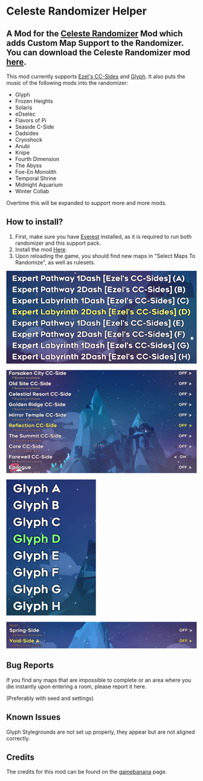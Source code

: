# Celeste Randomizer Helper
A Mod for the [Celeste Randomizer](https://github.com/rhelmot/CelesteRandomizer) Mod which adds Custom Map Support to the Randomizer. You can download the Celeste Randomizer mod [here](https://gamebanana.com/tools/6848).
-
This mod currently supports [Ezel's CC-Sides](https://gamebanana.com/maps/207309) and [Glyph](https://gamebanana.com/maps/209296).
It also puts the music of the following mods into the randomizer:

* Glyph
* Frozen Heights
* Solaris
* eDselec
* Flavors of Pi
* Seaside C-Side
* Dadsides
* Cryoshock
* Anubi
* Knipe
* Fourth Dimension
* The Abyss
* Foe-En Monolith
* Temporal Shrine
* Midnight Aquarium
* Winter Collab

Overtime this will be expanded to support more and more mods.

How to install?
-
1. First, make sure you have [Everest](https://everestapi.github.io/) installed, as it is required to run both randomizer and this support pack.
2. Install the mod [Here](https://gamebanana.com/mods/53709).
3. Upon reloading the game, you should find new maps in "Select Maps To Randomize", as well as rulesets.

![folder_structure](img/ezelrules.png)

![folder_structure](img/ezelmaps.png)

![folder_structure](img/glyphrules.png)

![folder_structure](img/glyphmaps.png)

Bug Reports
-
If you find any maps that are impossible to complete or an area where you die instantly upon entering a room, please report it here.

(Preferably with seed and settings)

Known Issues
-

Glyph Stylegrounds are not set up properly, they appear but are not aligned correctly.

Credits
-
The credits for this mod can be found on the [gamebanana](https://gamebanana.com/mods/53709) page.
